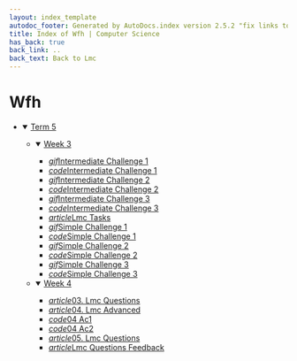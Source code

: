 ```yaml
---
layout: index_template
autodoc_footer: Generated by AutoDocs.index version 2.5.2 "fix links to documents" ⓒ Starwort, 2020
title: Index of Wfh | Computer Science
has_back: true
back_link: ..
back_text: Back to Lmc
---
```


# **Wfh**

- <details open><summary><a href='././term_5'>Term 5</a></summary>

  - <details open><summary><a href='./term_5/week_3'>Week 3</a></summary>

    - <a href='./term_5/week_3/intermediate_challenge_1.gif'><i title='GIF file' class="material-icons">gif</i>Intermediate Challenge 1</a>
    - <a href='./term_5/week_3/intermediate_challenge_1.lmc'><i title='LMC file' class="material-icons">code</i>Intermediate Challenge 1</a>
    - <a href='./term_5/week_3/intermediate_challenge_2.gif'><i title='GIF file' class="material-icons">gif</i>Intermediate Challenge 2</a>
    - <a href='./term_5/week_3/intermediate_challenge_2.lmc'><i title='LMC file' class="material-icons">code</i>Intermediate Challenge 2</a>
    - <a href='./term_5/week_3/intermediate_challenge_3.gif'><i title='GIF file' class="material-icons">gif</i>Intermediate Challenge 3</a>
    - <a href='./term_5/week_3/intermediate_challenge_3.lmc'><i title='LMC file' class="material-icons">code</i>Intermediate Challenge 3</a>
    - <a href='./term_5/week_3/lmc_tasks.html'><i title='MD file' class="material-icons">article</i>Lmc Tasks</a>
    - <a href='./term_5/week_3/simple_challenge_1.gif'><i title='GIF file' class="material-icons">gif</i>Simple Challenge 1</a>
    - <a href='./term_5/week_3/simple_challenge_1.lmc'><i title='LMC file' class="material-icons">code</i>Simple Challenge 1</a>
    - <a href='./term_5/week_3/simple_challenge_2.gif'><i title='GIF file' class="material-icons">gif</i>Simple Challenge 2</a>
    - <a href='./term_5/week_3/simple_challenge_2.lmc'><i title='LMC file' class="material-icons">code</i>Simple Challenge 2</a>
    - <a href='./term_5/week_3/simple_challenge_3.gif'><i title='GIF file' class="material-icons">gif</i>Simple Challenge 3</a>
    - <a href='./term_5/week_3/simple_challenge_3.lmc'><i title='LMC file' class="material-icons">code</i>Simple Challenge 3</a>

    </details>
  - <details open><summary><a href='./term_5/week_4'>Week 4</a></summary>

    - <a href='./term_5/week_4/03._lmc_questions.html'><i title='MD file' class="material-icons">article</i>03. Lmc Questions</a>
    - <a href='./term_5/week_4/04._lmc_advanced.html'><i title='MD file' class="material-icons">article</i>04. Lmc Advanced</a>
    - <a href='./term_5/week_4/04_ac1.lmc'><i title='LMC file' class="material-icons">code</i>04 Ac1</a>
    - <a href='./term_5/week_4/04_ac2.lmc'><i title='LMC file' class="material-icons">code</i>04 Ac2</a>
    - <a href='./term_5/week_4/05._lmc_questions.html'><i title='MD file' class="material-icons">article</i>05. Lmc Questions</a>
    - <a href='./term_5/week_4/lmc_questions_feedback.html'><i title='MD file' class="material-icons">article</i>Lmc Questions Feedback</a>

    </details>

  </details>
